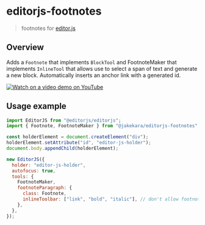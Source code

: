 # editorjs-footnotes

> footnotes for [editor.js](https://github.com/codex-team/editor.js)

## Overview

Adds a `Footnote` that implements `BlockTool` and FootnoteMaker that implements `InlineTool` that allows use to select a span of text and generate a new block. Automatically inserts an anchor link with a generated id.

[![Watch on a video demo on YouTube](https://img.youtube.com/vi/ioWUm3nI_mE/0.jpg)](https://youtu.be/ioWUm3nI_mE "Watch a video demo on YouTube")

## Usage example

```javascript
import EditorJS from "@editorjs/editorjs";
import { Footnote, FootnoteMaker } from "@jakekara/editorjs-footnotes";

const holderElement = document.createElement("div");
holderElement.setAttribute("id", "editor-js-holder");
document.body.appendChild(holderElement);

new EditorJS({
  holder: "editor-js-holder",
  autofocus: true,
  tools: {
    FootnoteMaker,
    footnoteParagraph: {
      class: Footnote,
      inlineToolbar: ["link", "bold", "italic"], // don't allow footnotes to add footnotes
    },
  },
});
```
